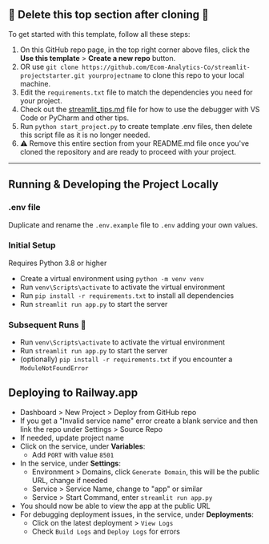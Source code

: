 ## 🚨 Delete this top section after cloning 🚨

To get started with this template, follow all these steps:

1. On this GitHub repo page, in the top right corner above files, click the **Use this template** > **Create a new repo** button.
2. OR use `git clone https://github.com/Ecom-Analytics-Co/streamlit-projectstarter.git yourprojectname` to clone this repo to your local machine.
3. Edit the `requirements.txt` file to match the dependencies you need for your project.
4. Check out the [streamlit_tips.md](streamlit_tips.md) file for how to use the debugger with VS Code or PyCharm and other tips.
5. Run `python start_project.py` to create template .env files, then delete this script file as it is no longer needed.
6. ⚠️ Remove this entire section from your README.md file once you've cloned the repository and are ready to proceed with your project.

---

## Running & Developing the Project Locally

### .env file
Duplicate and rename the `.env.example` file to `.env` adding your own values.

### Initial Setup
Requires Python 3.8 or higher
- Create a virtual environment using `python -m venv venv`
- Run `venv\Scripts\activate` to activate the virtual environment
- Run `pip install -r requirements.txt` to install all dependencies
- Run `streamlit run app.py` to start the server

### Subsequent Runs 🚀
- Run `venv\Scripts\activate` to activate the virtual environment
- Run `streamlit run app.py` to start the server
- (optionally) `pip install -r requirements.txt` if you encounter a `ModuleNotFoundError`

## Deploying to Railway.app
- Dashboard > New Project > Deploy from GitHub repo
- If you get a "Invalid service name" error create a blank service and then link the repo under Settings > Source Repo
- If needed, update project name
- Click on the service, under **Variables**:
    - Add `PORT` with value `8501`
- In the service, under **Settings**:
    - Environment > Domains, click `Generate Domain`, this will be the public URL, change if needed
    - Service > Service Name, change to "app" or similar
    - Service > Start Command, enter `streamlit run app.py`
- You should now be able to view the app at the public URL
- For debugging deployment issues, in the service, under **Deployments**:
    - Click on the latest deployment > `View Logs`
    - Check `Build Logs` and `Deploy Logs` for errors
